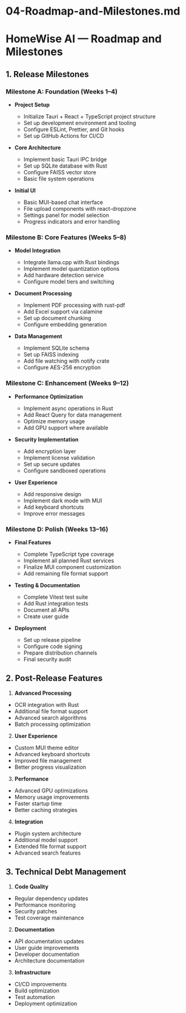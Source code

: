# 04-Roadmap-and-Milestones.md

# HomeWise AI — Roadmap and Milestones

## 1. Release Milestones

### Milestone A: Foundation (Weeks 1–4)
- **Project Setup**
  - Initialize Tauri + React + TypeScript project structure
  - Set up development environment and tooling
  - Configure ESLint, Prettier, and Git hooks
  - Set up GitHub Actions for CI/CD

- **Core Architecture**
  - Implement basic Tauri IPC bridge
  - Set up SQLite database with Rust
  - Configure FAISS vector store
  - Basic file system operations

- **Initial UI**
  - Basic MUI-based chat interface
  - File upload components with react-dropzone
  - Settings panel for model selection
  - Progress indicators and error handling

### Milestone B: Core Features (Weeks 5–8)
- **Model Integration**
  - Integrate llama.cpp with Rust bindings
  - Implement model quantization options
  - Add hardware detection service
  - Configure model tiers and switching

- **Document Processing**
  - Implement PDF processing with rust-pdf
  - Add Excel support via calamine
  - Set up document chunking
  - Configure embedding generation

- **Data Management**
  - Implement SQLite schema
  - Set up FAISS indexing
  - Add file watching with notify crate
  - Configure AES-256 encryption

### Milestone C: Enhancement (Weeks 9–12)
- **Performance Optimization**
  - Implement async operations in Rust
  - Add React Query for data management
  - Optimize memory usage
  - Add GPU support where available

- **Security Implementation**
  - Add encryption layer
  - Implement license validation
  - Set up secure updates
  - Configure sandboxed operations

- **User Experience**
  - Add responsive design
  - Implement dark mode with MUI
  - Add keyboard shortcuts
  - Improve error messages

### Milestone D: Polish (Weeks 13–16)
- **Final Features**
  - Complete TypeScript type coverage
  - Implement all planned Rust services
  - Finalize MUI component customization
  - Add remaining file format support

- **Testing & Documentation**
  - Complete Vitest test suite
  - Add Rust integration tests
  - Document all APIs
  - Create user guide

- **Deployment**
  - Set up release pipeline
  - Configure code signing
  - Prepare distribution channels
  - Final security audit

## 2. Post-Release Features

1. **Advanced Processing**
  - OCR integration with Rust
  - Additional file format support
  - Advanced search algorithms
  - Batch processing optimization

2. **User Experience**
  - Custom MUI theme editor
  - Advanced keyboard shortcuts
  - Improved file management
  - Better progress visualization

3. **Performance**
  - Advanced GPU optimizations
  - Memory usage improvements
  - Faster startup time
  - Better caching strategies

4. **Integration**
  - Plugin system architecture
  - Additional model support
  - Extended file format support
  - Advanced search features

## 3. Technical Debt Management

1. **Code Quality**
  - Regular dependency updates
  - Performance monitoring
  - Security patches
  - Test coverage maintenance

2. **Documentation**
  - API documentation updates
  - User guide improvements
  - Developer documentation
  - Architecture documentation

3. **Infrastructure**
  - CI/CD improvements
  - Build optimization
  - Test automation
  - Deployment optimization
